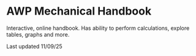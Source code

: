 # AWP Mechanical Handbook

Interactive, online handbook. Has ability to perform calculations, explore tables, graphs and more.

Last updated 11/09/25